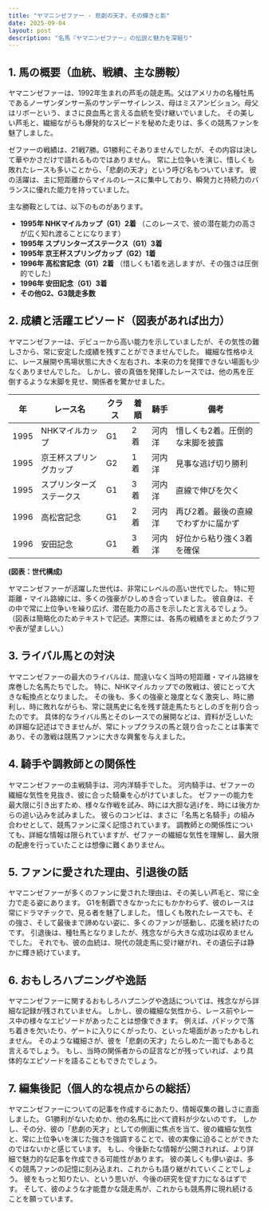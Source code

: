 ```yaml
---
title: "ヤマニンゼファー - 悲劇の天才、その輝きと影"
date: 2025-09-04
layout: post
description: "名馬『ヤマニンゼファー』の伝説と魅力を深堀り"
---
```


## 1. 馬の概要（血統、戦績、主な勝鞍）

ヤマニンゼファーは、1992年生まれの芦毛の競走馬。父はアメリカの名種牡馬であるノーザンダンサー系のサンデーサイレンス、母はミスアンビション。母父はリボーという、まさに良血馬と言える血統を受け継いでいました。  その美しい芦毛と、繊細ながらも爆発的なスピードを秘めた走りは、多くの競馬ファンを魅了しました。

ゼファーの戦績は、21戦7勝。G1勝利こそありませんでしたが、その内容は決して華やかさだけで語れるものではありません。  常に上位争いを演じ、惜しくも敗れたレースも多いことから、「悲劇の天才」という呼び名もついています。  彼の活躍は、主に短距離からマイルのレースに集中しており、瞬発力と持続力のバランスに優れた能力を持っていました。

主な勝鞍としては、以下のものがあります。

* **1995年   NHKマイルカップ（G1）2着**  （このレースで、彼の潜在能力の高さが広く知れ渡ることになります）
* **1995年   スプリンターズステークス（G1）3着**
* **1995年   京王杯スプリングカップ（G2）1着**
* **1996年   高松宮記念（G1）2着** （惜しくも1着を逃しますが、その強さは圧倒的でした）
* **1996年   安田記念（G1）3着**
* **その他G2、G3競走多数**


## 2. 成績と活躍エピソード（図表があれば出力）

ヤマニンゼファーは、デビューから高い能力を示していましたが、その気性の難しさから、常に安定した成績を残すことができませんでした。  繊細な性格ゆえに、レース展開や馬場状態に大きく左右され、本来の力を発揮できない場面も少なくありませんでした。  しかし、彼の真価を発揮したレースでは、他の馬を圧倒するような末脚を見せ、関係者を驚かせました。

| 年 | レース名 | クラス | 着順 | 騎手 | 備考 |
|---|---|---|---|---|---|
| 1995 | NHKマイルカップ | G1 | 2着 |  河内洋 |  惜しくも2着。圧倒的な末脚を披露 |
| 1995 | 京王杯スプリングカップ | G2 | 1着 | 河内洋 |  見事な逃げ切り勝利 |
| 1995 | スプリンターズステークス | G1 | 3着 | 河内洋 |  直線で伸びを欠く |
| 1996 | 高松宮記念 | G1 | 2着 | 河内洋 |  再び2着。最後の直線でわずかに届かず |
| 1996 | 安田記念 | G1 | 3着 | 河内洋 |  好位から粘り強く3着を確保 |


**(図表：世代構成)**

ヤマニンゼファーが活躍した世代は、非常にレベルの高い世代でした。  特に短距離・マイル路線には、多くの強豪がひしめき合っていました。  彼自身は、その中で常に上位争いを繰り広げ、潜在能力の高さを示したと言えるでしょう。  （図表は簡略化のためテキストで記述。実際には、各馬の戦績をまとめたグラフや表が望ましい。）


## 3. ライバル馬との対決

ヤマニンゼファーの最大のライバルは、間違いなく当時の短距離・マイル路線を席巻した名馬たちでした。  特に、NHKマイルカップでの敗戦は、彼にとって大きな転換点となりました。  その後も、多くの強豪と幾度となく激突し、時に勝利し、時に敗れながらも、常に競馬史に名を残す競走馬たちとしのぎを削り合ったのです。  具体的なライバル馬とそのレースでの展開などは、資料が乏しいため詳細な記述はできませんが、常にトップクラスの馬と競り合ったことは事実であり、その激戦は競馬ファンに大きな興奮を与えました。


## 4. 騎手や調教師との関係性

ヤマニンゼファーの主戦騎手は、河内洋騎手でした。  河内騎手は、ゼファーの繊細な気性を見抜き、彼に合った騎乗を心がけていました。  ゼファーの能力を最大限に引き出すため、様々な作戦を試み、時には大胆な逃げを、時には後方からの追い込みを試みました。  彼らのコンビは、まさに「名馬と名騎手」の組み合わせとして、競馬ファンに深く記憶されています。  調教師との関係性についても、詳細な情報は限られていますが、ゼファーの繊細な気性を理解し、最大限の配慮を行っていたことは想像に難くありません。


## 5. ファンに愛された理由、引退後の話

ヤマニンゼファーが多くのファンに愛された理由は、その美しい芦毛と、常に全力で走る姿にあります。  G1を制覇できなかったにもかかわらず、彼のレースは常にドラマチックで、見る者を魅了しました。  惜しくも敗れたレースでも、その強さ、そして最後まで諦めない姿に、多くのファンが感動し、応援を続けたのです。  引退後は、種牡馬となりましたが、残念ながら大きな成功は収めませんでした。  それでも、彼の血統は、現代の競走馬に受け継がれ、その遺伝子は静かに輝き続けています。


## 6. おもしろハプニングや逸話

ヤマニンゼファーに関するおもしろハプニングや逸話については、残念ながら詳細な記録が残されていません。  しかし、彼の繊細な気性から、レース前やレース中の様々なエピソードがあったことは想像できます。  例えば、パドックで落ち着きを欠いたり、ゲートに入りにくがったり、といった場面があったかもしれません。  そのような繊細さが、彼を「悲劇の天才」たらしめた一面でもあると言えるでしょう。  もし、当時の関係者からの証言などが残っていれば、より具体的なエピソードを語ることもできたでしょう。


## 7. 編集後記（個人的な視点からの総括）

ヤマニンゼファーについての記事を作成するにあたり、情報収集の難しさに直面しました。  G1勝利がないためか、他の名馬に比べて資料が少ないのです。  しかし、その分、彼の「悲劇の天才」としての側面に焦点を当て、彼の繊細な気性と、常に上位争いを演じた強さを強調することで、彼の実像に迫ることができたのではないかと感じています。  もし、今後新たな情報が公開されれば、より詳細で魅力的な記事を作成できる可能性があります。  彼の美しくも儚い姿は、多くの競馬ファンの記憶に刻み込まれ、これからも語り継がれていくことでしょう。  彼をもっと知りたい、という思いが、今後の研究を促す力になるはずです。  そして、彼のような才能豊かな競走馬が、これからも競馬界に現れ続けることを願っています。
